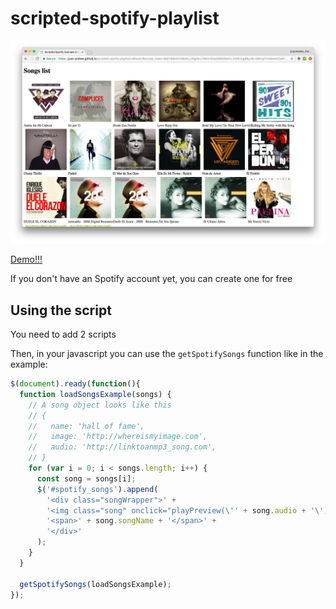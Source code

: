 # scripted-spotify-playlist

![alt text](https://raw.githubusercontent.com/juan-andres/scripted-spotify-playlist/master/songs_preview.jpg "Spotify Create Account")

[Demo!!!](https://juan-andres.github.io/scripted-spotify-playlist/)

If you don't have an Spotify account yet, you can create one for free

## Using the script
You need to add 2 scripts

<script src="https://code.jquery.com/jquery-2.2.4.min.js"></script>
<script src="https://juan-andres.github.io/scripted-spotify-playlist/getSpotifySongs.js"></script>

Then, in your javascript you can use the `getSpotifySongs` function like in the example:

```javascript
$(document).ready(function(){
  function loadSongsExample(songs) {
    // A song object looks like this
    // {
    //   name: 'hall of fame',
    //   image: 'http://whereismyimage.com',
    //   audio: 'http://linktoanmp3_song.com',
    // }
    for (var i = 0; i < songs.length; i++) {
      const song = songs[i];
      $('#spotify_songs').append(
        '<div class="songWrapper">' +
        '<img class="song" onclick="playPreview(\'' + song.audio + '\')" src="' + song.image + '" />' +
        '<span>' + song.songName + '</span>' +
        '</div>'
      );
    }
  }

  getSpotifySongs(loadSongsExample);
});
```
